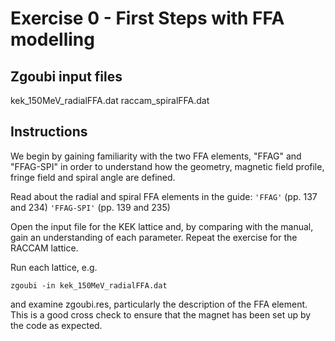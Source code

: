 # Exercise 0 - First Steps with FFA modelling

## Zgoubi input files

kek_150MeV_radialFFA.dat
raccam_spiralFFA.dat

## Instructions

We begin by gaining familiarity with the two FFA elements, "FFAG" and "FFAG-SPI" in order to understand how
the geometry, magnetic field profile, fringe field and spiral angle are defined.

Read about the radial and spiral FFA elements in the guide:
`'FFAG'` (pp.&#160;137 and 234)
`'FFAG-SPI'` (pp.&#160;139 and 235)

Open the input file for the KEK lattice and, by comparing with the manual, gain an understanding of each parameter. Repeat the exercise for the RACCAM lattice.

Run each lattice, e.g.
```
zgoubi -in kek_150MeV_radialFFA.dat
```
and examine zgoubi.res, particularly the description of the FFA element. This is a good cross check to ensure that the magnet has been set up by the code as expected.


